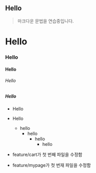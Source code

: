 ## Hello
> 마크다운 문법을 연습중입니다.
# Hello
### Hello
#### Hello
###### Hello
##### Hello

* Hello
* Hello
  * hello
    * hello
      * hello
        * hello


* feature/cart가 첫 번째 파일을 수정함
* feature/mypage가 첫 번재 파일을 수정함
